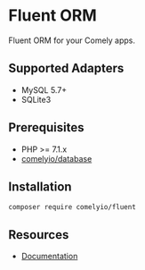 # Fluent ORM

Fluent ORM for your Comely apps.

## Supported Adapters

* MySQL 5.7+
* SQLite3

## Prerequisites

* PHP >= 7.1.x
* [comelyio/database](https://github.com/comelyio/database) 

## Installation

`composer require comelyio/fluent`

## Resources

* [Documentation](https://comely.io/fluent)
